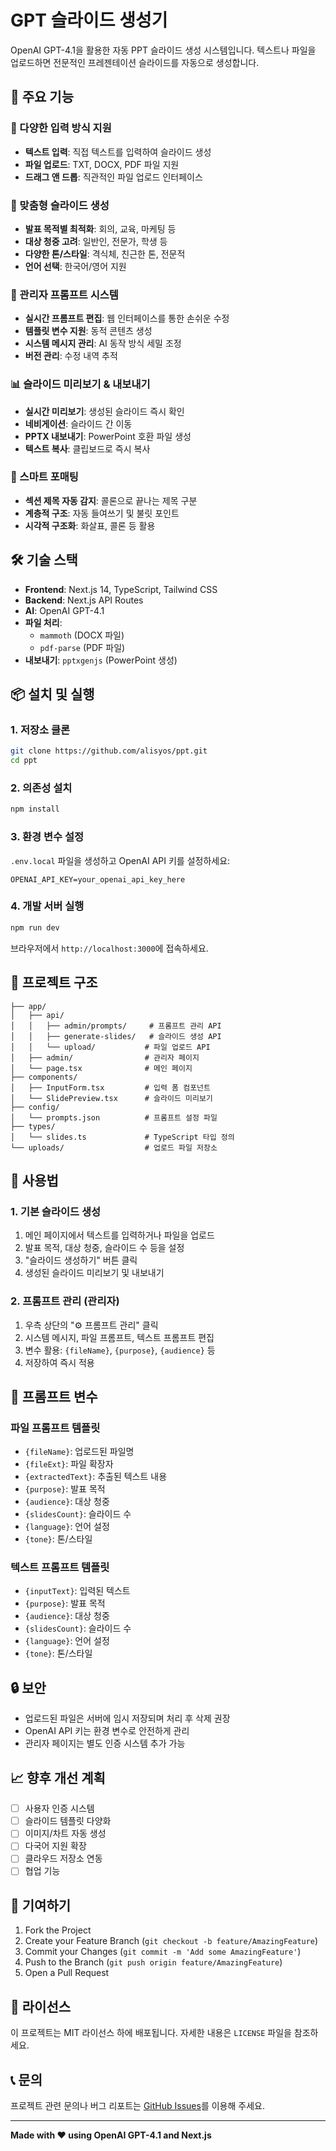 # GPT 슬라이드 생성기

OpenAI GPT-4.1을 활용한 자동 PPT 슬라이드 생성 시스템입니다. 텍스트나 파일을 업로드하면 전문적인 프레젠테이션 슬라이드를 자동으로 생성합니다.

## 🚀 주요 기능

### 📝 다양한 입력 방식 지원
- **텍스트 입력**: 직접 텍스트를 입력하여 슬라이드 생성
- **파일 업로드**: TXT, DOCX, PDF 파일 지원
- **드래그 앤 드롭**: 직관적인 파일 업로드 인터페이스

### 🎯 맞춤형 슬라이드 생성
- **발표 목적별 최적화**: 회의, 교육, 마케팅 등
- **대상 청중 고려**: 일반인, 전문가, 학생 등
- **다양한 톤/스타일**: 격식체, 친근한 톤, 전문적
- **언어 선택**: 한국어/영어 지원

### 💼 관리자 프롬프트 시스템
- **실시간 프롬프트 편집**: 웹 인터페이스를 통한 손쉬운 수정
- **템플릿 변수 지원**: 동적 콘텐츠 생성
- **시스템 메시지 관리**: AI 동작 방식 세밀 조정
- **버전 관리**: 수정 내역 추적

### 📊 슬라이드 미리보기 & 내보내기
- **실시간 미리보기**: 생성된 슬라이드 즉시 확인
- **네비게이션**: 슬라이드 간 이동
- **PPTX 내보내기**: PowerPoint 호환 파일 생성
- **텍스트 복사**: 클립보드로 즉시 복사

### 🎨 스마트 포매팅
- **섹션 제목 자동 감지**: 콜론으로 끝나는 제목 구분
- **계층적 구조**: 자동 들여쓰기 및 불릿 포인트
- **시각적 구조화**: 화살표, 콜론 등 활용

## 🛠️ 기술 스택

- **Frontend**: Next.js 14, TypeScript, Tailwind CSS
- **Backend**: Next.js API Routes
- **AI**: OpenAI GPT-4.1
- **파일 처리**: 
  - `mammoth` (DOCX 파일)
  - `pdf-parse` (PDF 파일)
- **내보내기**: `pptxgenjs` (PowerPoint 생성)

## 📦 설치 및 실행

### 1. 저장소 클론
```bash
git clone https://github.com/alisyos/ppt.git
cd ppt
```

### 2. 의존성 설치
```bash
npm install
```

### 3. 환경 변수 설정
`.env.local` 파일을 생성하고 OpenAI API 키를 설정하세요:
```
OPENAI_API_KEY=your_openai_api_key_here
```

### 4. 개발 서버 실행
```bash
npm run dev
```

브라우저에서 `http://localhost:3000`에 접속하세요.

## 📁 프로젝트 구조

```
├── app/
│   ├── api/
│   │   ├── admin/prompts/     # 프롬프트 관리 API
│   │   ├── generate-slides/   # 슬라이드 생성 API
│   │   └── upload/           # 파일 업로드 API
│   ├── admin/                # 관리자 페이지
│   └── page.tsx              # 메인 페이지
├── components/
│   ├── InputForm.tsx         # 입력 폼 컴포넌트
│   └── SlidePreview.tsx      # 슬라이드 미리보기
├── config/
│   └── prompts.json          # 프롬프트 설정 파일
├── types/
│   └── slides.ts             # TypeScript 타입 정의
└── uploads/                  # 업로드 파일 저장소
```

## 🔧 사용법

### 1. 기본 슬라이드 생성
1. 메인 페이지에서 텍스트를 입력하거나 파일을 업로드
2. 발표 목적, 대상 청중, 슬라이드 수 등을 설정
3. "슬라이드 생성하기" 버튼 클릭
4. 생성된 슬라이드 미리보기 및 내보내기

### 2. 프롬프트 관리 (관리자)
1. 우측 상단의 "⚙️ 프롬프트 관리" 클릭
2. 시스템 메시지, 파일 프롬프트, 텍스트 프롬프트 편집
3. 변수 활용: `{fileName}`, `{purpose}`, `{audience}` 등
4. 저장하여 즉시 적용

## 🎯 프롬프트 변수

### 파일 프롬프트 템플릿
- `{fileName}`: 업로드된 파일명
- `{fileExt}`: 파일 확장자
- `{extractedText}`: 추출된 텍스트 내용
- `{purpose}`: 발표 목적
- `{audience}`: 대상 청중
- `{slidesCount}`: 슬라이드 수
- `{language}`: 언어 설정
- `{tone}`: 톤/스타일

### 텍스트 프롬프트 템플릿
- `{inputText}`: 입력된 텍스트
- `{purpose}`: 발표 목적
- `{audience}`: 대상 청중
- `{slidesCount}`: 슬라이드 수
- `{language}`: 언어 설정
- `{tone}`: 톤/스타일

## 🔒 보안

- 업로드된 파일은 서버에 임시 저장되며 처리 후 삭제 권장
- OpenAI API 키는 환경 변수로 안전하게 관리
- 관리자 페이지는 별도 인증 시스템 추가 가능

## 📈 향후 개선 계획

- [ ] 사용자 인증 시스템
- [ ] 슬라이드 템플릿 다양화
- [ ] 이미지/차트 자동 생성
- [ ] 다국어 지원 확장
- [ ] 클라우드 저장소 연동
- [ ] 협업 기능

## 🤝 기여하기

1. Fork the Project
2. Create your Feature Branch (`git checkout -b feature/AmazingFeature`)
3. Commit your Changes (`git commit -m 'Add some AmazingFeature'`)
4. Push to the Branch (`git push origin feature/AmazingFeature`)
5. Open a Pull Request

## 📄 라이선스

이 프로젝트는 MIT 라이선스 하에 배포됩니다. 자세한 내용은 `LICENSE` 파일을 참조하세요.

## 📞 문의

프로젝트 관련 문의나 버그 리포트는 [GitHub Issues](https://github.com/alisyos/ppt/issues)를 이용해 주세요.

---

**Made with ❤️ using OpenAI GPT-4.1 and Next.js** 